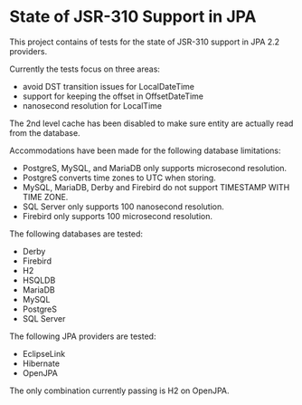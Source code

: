 State of JSR-310 Support in JPA
===============================

This project contains of tests for the state of JSR-310 support in JPA 2.2 providers.

Currently the tests focus on three areas:

 * avoid DST transition issues for LocalDateTime
 * support for keeping the offset in OffsetDateTime
 * nanosecond resolution for LocalTime

The 2nd level cache has been disabled to make sure entity are actually read from the database.

Accommodations have been made for the following database limitations:

 * PostgreS, MySQL, and MariaDB only supports microsecond resolution.
 * PostgreS converts time zones to UTC when storing.
 * MySQL, MariaDB, Derby and Firebird do not support TIMESTAMP WITH TIME ZONE.
 * SQL Server only supports 100 nanosecond resolution.
 * Firebird only supports 100 microsecond resolution.

The following databases are tested:

 * Derby
 * Firebird
 * H2
 * HSQLDB
 * MariaDB
 * MySQL
 * PostgreS
 * SQL Server

The following JPA providers are tested:

 * EclipseLink
 * Hibernate
 * OpenJPA

The only combination currently passing is H2 on OpenJPA.


